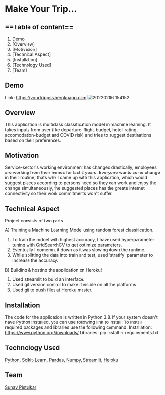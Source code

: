 # Make Your Trip...

## ==Table of content==
1. [Demo](Demo)
2. [Overview]
3. [Motivation]
4. [Technical Aspect]
5. [Installation]
6. [Technology Used]
7. [Team]

## Demo
Link: https://yourtrippss.herokuapp.com
![20220206_154152](https://user-images.githubusercontent.com/98392987/152691171-43984394-59e8-4b8e-9ee1-b58a76bf397e.jpg)

## Overview
This application is multiclass classification model in machine learning. It takes inputs from user (like departure, flight-budget, hotel-rating, accomodation-budget and COVID risk) and tries to suggest destinations based on their preferences.

## Motivation
Service-sector's working environment has changed drastically, employees are working from their homes for last 2 years. Everyone wants some change in their routine, thats why I came up with this application, which would suggest places according to persons need so they can work and enjoy the change simultaneously, the suggested places has the greate internet connectivity so their work commitments won't suffer.


## Technical Aspect
Project consists of two parts

A) Training a Machine Learning Model using random forest classification.
1. To train the mdoel with highest accuracy, I have used hyperparameter tuning with GridSearchCV to get optimize parameters. 
2. Eventually I comemnt it down as it was slowing down the runtime.
3. While splitting the data into train and test, used 'stratify' parameter to increase the accuracy.

B) Building & hosting the application on Heroku!
1. Used streamlit to build an interface.
2. Used git version control to make it visible on all the platforms
3. Used git to push files at Heroku master.

## Installation
The code for the application is written in Python 3.8. If your system doesn't have Python installed, you can use following link to install! To install required packages and libraries use the following command.
Installation: https://www.python.org/downloads/
Libraries: pip install -r requirements.txt

## Technology Used
[Python](https://python.org/), [Scikit-Learn](https://scikit-learn.org/stable/), [Pandas](https://pandas.pydata.org/), [Numpy](https://numpy.org/), [Streamlit](https://streamlit.io/), [Heroku](https://dashboard.heroku.com/)

## Team
[Sunay Pistulkar](https://github.com/sunaypistulkar)
